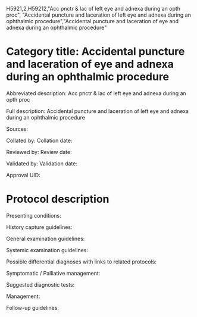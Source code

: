 H5921,2,H59212,"Acc pnctr & lac of left eye and adnexa during an opth proc", "Accidental puncture and laceration of left eye and adnexa during an ophthalmic procedure","Accidental puncture and laceration of eye and adnexa during an ophthalmic procedure"
# Category title: Accidental puncture and laceration of eye and adnexa during an ophthalmic procedure

Abbreviated description: Acc pnctr & lac of left eye and adnexa during an opth proc

Full description: Accidental puncture and laceration of left eye and adnexa during an ophthalmic procedure

Sources:

Collated by:
Collation date:

Reviewed by:
Review date:

Validated by:
Validation date:

Approval UID:

# Protocol description

Presenting conditions:

History capture guidelines:

General examination guidelines:

Systemic examination guidelines:

Possible differential diagnoses with links to related protocols:

Symptomatic / Palliative management:

Suggested diagnostic tests:

Management:

Follow-up guidelines:
